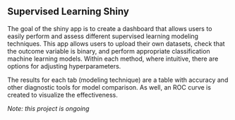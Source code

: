 ## Supervised Learning Shiny
The goal of the shiny app is to create a dashboard that allows users to  easily perform and assess different supervised learning modeling techniques. This app allows users to upload their own datasets, check that the outcome variable is binary, and perform appropriate classification machine learning models. Within each method, where intuitive, there are options for adjusting hyperparameters. 

The results for each tab (modeling technique) are a table with accuracy and other diagnostic tools for model comparison. As well, an ROC curve is created to visualize the effectiveness.  


*Note: this project is ongoing*
